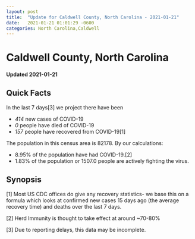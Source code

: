 ```yaml
---
layout: post
title:  "Update for Caldwell County, North Carolina - 2021-01-21"
date:   2021-01-21 01:01:29 -0600
categories: North Carolina,Caldwell
---
```


# Caldwell County, North Carolina
#### Updated 2021-01-21

## Quick Facts

In the last 7 days[3] we project there have been
- *414* new cases of COVID-19
- *0* people have died of COVID-19
- *157* people have recovered from COVID-19[1]

The population in this census area is 82178. By our calculations:
- 8.95% of the population have had COVID-19.[2]
- 1.83% of the population or 1507.0 people are actively fighting the virus.

## Synopsis




[1] Most US CDC offices do give any recovery statistics- we base this on a formula which looks at confirmed new cases
15 days ago (the average recovery time) and deaths over the last 7 days.

[2] Herd Immunity is thought to take effect at around ~70-80%

[3] Due to reporting delays, this data may be incomplete.
 
    